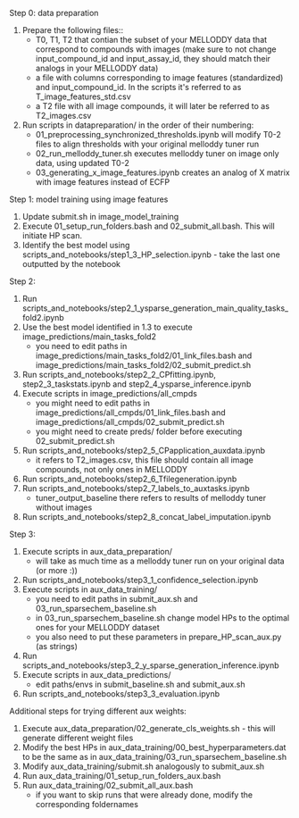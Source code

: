 Step 0: data preparation

1. Prepare the following files::
    - T0, T1, T2 that contian the subset of your MELLODDY data that correspond to compounds with images (make sure to not change input_compound_id and input_assay_id, they should match their analogs in your MELLODDY data)
    - a file with columns corresponding to image features (standardized) and input_compound_id. In the scripts it's referred to as T_image_features_std.csv
    - a T2 file with all image compounds, it will later be referred to as T2_images.csv
2. Run scripts in datapreparation/ in the order of their numbering:
    - 01_preprocessing_synchronized_thresholds.ipynb will modify T0-2 files to align thresholds with your original melloddy tuner run
    - 02_run_melloddy_tuner.sh executes melloddy tuner on image only data, using updated T0-2
    - 03_generating_x_image_features.ipynb creates an analog of X matrix with image features instead of ECFP

Step 1: model training using image features

1. Update submit.sh in image_model_training
2. Execute 01_setup_run_folders.bash and 02_submit_all.bash. This will initiate HP scan.
3. Identify the best model using scripts_and_notebooks/step1_3_HP_selection.ipynb - take the last one outputted by the notebook

Step 2:
1. Run scripts_and_notebooks/step2_1_ysparse_generation_main_quality_tasks_fold2.ipynb
2. Use the best model identified in 1.3 to execute image_predictions/main_tasks_fold2
    - you need to edit paths in image_predictions/main_tasks_fold2/01_link_files.bash and image_predictions/main_tasks_fold2/02_submit_predict.sh
3. Run scripts_and_notebooks/step2_2_CPfitting.ipynb, step2_3_taskstats.ipynb and step2_4_ysparse_inference.ipynb
4. Execute scripts in image_predictions/all_cmpds
    - you might need to edit paths in image_predictions/all_cmpds/01_link_files.bash and image_predictions/all_cmpds/02_submit_predict.sh
    - you might need to create preds/ folder before executing 02_submit_predict.sh
5. Run scripts_and_notebooks/step2_5_CPapplication_auxdata.ipynb 
    - it refers to T2_images.csv, this file should contain all image compounds, not only ones in MELLODDY
6. Run scripts_and_notebooks/step2_6_Tfilegeneration.ipynb
7. Run scripts_and_notebooks/step2_7_labels_to_auxtasks.ipynb
    - tuner_output_baseline there refers to results of melloddy tuner without images 
8. Run scripts_and_notebooks/step2_8_concat_label_imputation.ipynb

Step 3:
1. Execute scripts in aux_data_preparation/
    - will take as much time as a melloddy tuner run on your original data (or more :))
2. Run scripts_and_notebooks/step3_1_confidence_selection.ipynb
3. Execute scripts in aux_data_training/
    - you need to edit paths in submit_aux.sh and 03_run_sparsechem_baseline.sh
    - in 03_run_sparsechem_baseline.sh change model HPs to the optimal ones for your MELLODDY dataset
    - you also need to put these parameters in prepare_HP_scan_aux.py (as strings)
4. Run scripts_and_notebooks/step3_2_y_sparse_generation_inference.ipynb
5. Execute scripts in aux_data_predictions/
    - edit paths/envs in submit_baseline.sh and submit_aux.sh
6. Run scripts_and_notebooks/step3_3_evaluation.ipynb

Additional steps for trying different aux weights:
1. Execute aux_data_preparation/02_generate_cls_weights.sh - this will generate different weight files
2. Modify the best HPs in aux_data_training/00_best_hyperparameters.dat to be the same as in aux_data_training/03_run_sparsechem_baseline.sh
3. Modify aux_data_training/submit.sh analogously to submit_aux.sh
4. Run aux_data_training/01_setup_run_folders_aux.bash 
5. Run aux_data_training/02_submit_all_aux.bash
    - if you want to skip runs that were already done, modify the corresponding foldernames
